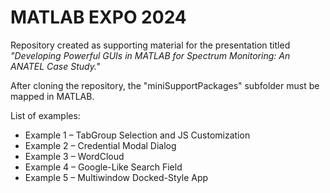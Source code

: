 # MATLAB EXPO 2024

Repository created as supporting material for the presentation titled *"Developing Powerful GUIs in MATLAB for Spectrum Monitoring: An ANATEL Case Study."*

After cloning the repository, the "miniSupportPackages" subfolder must be mapped in MATLAB.

List of examples:
- Example 1 – TabGroup Selection and JS Customization
- Example 2 – Credential Modal Dialog
- Example 3 – WordCloud
- Example 4 – Google-Like Search Field
- Example 5 – Multiwindow Docked-Style App
